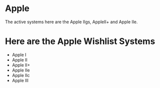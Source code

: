 # Apple
The active systems here are the Apple IIgs, AppleII+ and Apple IIe.

# Here are the Apple Wishlist Systems
* Apple I
* Apple II
* Apple II+
* Apple IIe
* Apple IIc
* Apple III
